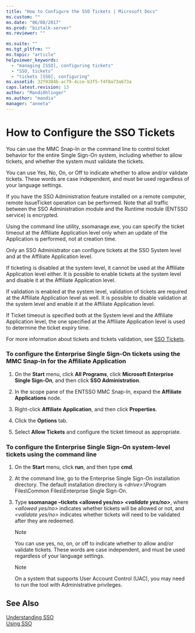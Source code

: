```yaml
---
title: "How to Configure the SSO Tickets | Microsoft Docs"
ms.custom: ""
ms.date: "06/08/2017"
ms.prod: "biztalk-server"
ms.reviewer: ""

ms.suite: ""
ms.tgt_pltfrm: ""
ms.topic: "article"
helpviewer_keywords: 
  - "managing [SSO], configuring tickets"
  - "SSO, tickets"
  - "tickets [SSO], configuring"
ms.assetid: 32f0384b-ac79-4cce-b3f5-f4f8a73a673a
caps.latest.revision: 13
author: "MandiOhlinger"
ms.author: "mandia"
manager: "anneta"
---
```

# How to Configure the SSO Tickets
You can use the MMC Snap-In or the command line to control ticket behavior for the entire Single Sign-On system, including whether to allow tickets, and whether the system must validate the tickets.  
  
 You can use Yes, No, On, or Off to indicate whether to allow and/or validate tickets. These words are case independent, and must be used regardless of your language settings.  
  
 If you have the SSO Administration feature installed on a remote computer, remote IssueTicket operation can be performed. Note that all traffic between the SSO Administration module and the Runtime module (ENTSSO service) is encrypted.  
  
 Using the command line utility, ssomanage.exe, you can specify the ticket timeout at the Affiliate Application level only when an update of the Application is performed,  not at creation time.  
  
 Only an SSO Administrator can configure tickets at the SSO System level and at the Affiliate Application level.  
  
 If ticketing is disabled at the system level, it cannot be used at the Affiliate Application level either. It is possible to enable tickets at the system level and disable it at the Affiliate Application level.  
  
 If validation is enabled at the system level, validation of tickets are required at the Affiliate Application level as well. It is possible to disable validation at the system level and enable it at the Affiliate Application level.  
  
 If Ticket timeout is specified both at the System level and the Affiliate Application level, the one specified at the Affiliate Application level is used to determine the ticket expiry time.  
  
 For more information about tickets and tickets validation, see [SSO Tickets](../core/sso-tickets.md).  
  
### To configure the Enterprise Single Sign-On tickets using the MMC Snap-In for the Affiliate Application  
  
1.  On the **Start** menu, click **All Programs**, click **Microsoft Enterprise Single Sign-On**, and then click **SSO Administration**.  
  
2.  In the scope pane of the ENTSSO MMC Snap-In, expand the **Affiliate Applications** node.  
  
3.  Right-click **Affiliate Application**, and then click **Properties**.  
  
4.  Click the **Options** tab.  
  
5.  Select **Allow Tickets** and configure the ticket timeout as appropriate.  
  
### To configure the Enterprise Single Sign-On system-level tickets using the command line  
  
1.  On the **Start** menu, click **run**, and then type **cmd**.  
  
2.  At the command line, go to the Enterprise Single Sign-On installation directory. The default installation directory is *\<drive\>*:\Program Files\Common Files\Enterprise Single Sign-On.  
  
3.  Type **ssomanage –tickets \<allowed yes/no\> *\<validate yes/no\>***, where *\<allowed yes/no\>* indicates whether tickets will be allowed or not, and *\<validate yes/no\>* indicates whether tickets will need to be validated after they are redeemed.  
  
    > [!NOTE]
    >  You can use yes, no, on, or off to indicate whether to allow and/or validate tickets. These words are case independent, and must be used regardless of your language settings.  
  
    > [!NOTE]
    >  On a system that supports User Account Control (UAC), you may need to run the tool with Administrative privileges.  
  
## See Also  
 [Understanding SSO](../core/understanding-sso.md)   
 [Using SSO](../core/using-sso.md)